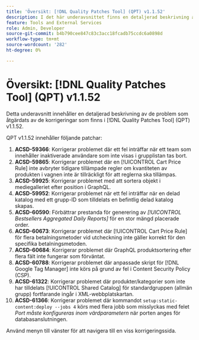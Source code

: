 ```yaml
---
title: 'Översikt: [!DNL Quality Patches Tool] (QPT) v1.1.52'
description: I det här underavsnittet finns en detaljerad beskrivning av de problem som åtgärdats av de korrigeringar som finns i  [!DNL Quality Patches Tool] (QPT) v1.1.52.
feature: Tools and External Services
role: Admin, Developer
source-git-commit: b4b790cee847c83c3acc18fcadb75ccdc6a0898d
workflow-type: tm+mt
source-wordcount: '282'
ht-degree: 0%

---
```


# Översikt: [!DNL Quality Patches Tool] (QPT) v1.1.52

Detta underavsnitt innehåller en detaljerad beskrivning av de problem som åtgärdats av de korrigeringar som finns i [!DNL Quality Patches Tool] (QPT) v1.1.52.

QPT v1.1.52 innehåller följande patchar:

1. **ACSD-59366**: Korrigerar problemet där ett fel inträffar när ett team som innehåller inaktiverade användare som inte visas i grupplistan tas bort.
1. **ACSD-59865**: Korrigerar problemet där en [!UICONTROL Cart Price Rule] inte avbryter tidigare tillämpade regler om kvantiteten av produkten i vagnen inte är tillräckligt för att reglerna ska tillämpas.
1. **ACSD-59925**: Korrigerar problemet med att sortera objekt i mediegalleriet efter position i GraphQL.
1. **ACSD-59952**: Korrigerar problemet när ett fel inträffar när en delad katalog med ett grupp-ID som tilldelats en befintlig delad katalog skapas.
1. **ACSD-60590**: Förbättrar prestanda för generering av *[!UICONTROL Bestsellers Aggregated Daily Reports]* för en stor mängd placerade order.
1. **ACSD-60673**: Korrigerar problemet där [!UICONTROL Cart Price Rule] för flera betalningsmetoder vid utcheckning inte gäller korrekt för den specifika betalningsmetoden.
1. **ACSD-60684**: Korrigerar problemet där GraphQL produktsortering efter flera fält inte fungerar som förväntat.
1. **ACSD-60788**: Korrigerar problemet där anpassade skript för [!DNL Google Tag Manager] inte körs på grund av fel i Content Security Policy (CSP).
1. **ACSD-61322**: Korrigerar problemet där produkter/kategorier som inte har tilldelats [!UICONTROL Shared Catalog] för standardgruppen (allmän grupp) fortfarande ingår i XML-webbplatskartan.
1. **ACSD-61366**: Korrigerar problemet där kommandot `setup:static-content:deploy --jobs 4` körs med flera jobb som misslyckas med felet *Port måste konfigureras inom värdparametern* när porten anges för databasanslutningen.

Använd menyn till vänster för att navigera till en viss korrigeringssida.
